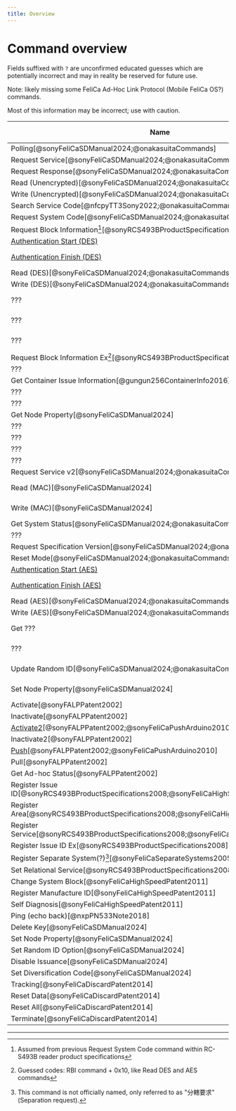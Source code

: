 ```yaml
---
title: Overview
---
```


# Command overview
Fields suffixed with `?` are unconfirmed educated guesses which are potentially incorrect and may in reality be reserved for future use.

Note: likely missing some FeliCa Ad-Hoc Link Protocol (Mobile FeliCa OS?) commands.

Most of this information may be incorrect; use with caution.

| Name                                                                                    | Required Mode | Req. Code | Resp. Code |
|-----------------------------------------------------------------------------------------|---------------|-----------|------------|
| Polling[@sonyFeliCaSDManual2024;@onakasuitaCommands]                                    | 0             | `00`      | `01`       |
| Request Service[@sonyFeliCaSDManual2024;@onakasuitaCommands]                            | Any           | `02`      | `03`       |
| Request Response[@sonyFeliCaSDManual2024;@onakasuitaCommands]                           | Any           | `04`      | `05`       |
| Read (Unencrypted)[@sonyFeliCaSDManual2024;@onakasuitaCommands]                         | 0             | `06`      | `07`       |
| Write (Unencrypted)[@sonyFeliCaSDManual2024;@onakasuitaCommands]                        | 0             | `08`      | `09`       |
| Search Service Code[@nfcpyTT3Sony2022;@onakasuitaCommands]                              | Any           | `0A`      | `0B`       |
| Request System Code[@sonyFeliCaSDManual2024;@onakasuitaCommands]                        | Any           | `0C`      | `0D`       |
| Request Block Information[^rbi][@sonyRCS493BProductSpecifications2008]                  | Any           | `0E`?     | `0F`?      |
| [Authentication Start (DES)](./authentication.md#authentication-start-des)              | 0             | `10`      | `11`       |
| [Authentication Finish (DES)](./authentication.md#authentication-finish-des)            | 1 or 2 in DES | `12`      | `13`       |
| Read (DES)[@sonyFeliCaSDManual2024;@onakasuitaCommands]                                 | 2 in DES      | `14`      | `15`       |
| Write (DES)[@sonyFeliCaSDManual2024;@onakasuitaCommands]                                | 2 in DES      | `16`      | `17`       |
| ???                                                                                     | 2 in DES?     | `18`      | `19`       |
| ???                                                                                     | 2 in DES?     | `1A`      | `1B`       |
| ???                                                                                     | 2 in DES?     | `1C`      | `1D`       |
| Request Block Information Ex[^rbie][@sonyRCS493BProductSpecifications2008]              | Any?          | `1E`?     | `1F`?      |
| ???                                                                                     | ?             | `20`      | `21`       |
| Get Container Issue Information[@gungun256ContainerInfo2016]                            | 0 (Any?)      | `22`      | `23`       |
| ???                                                                                     | ???           | `24`      | `25`       |
| ???                                                                                     | ???           | `26`      | `27`       |
| Get Node Property[@sonyFeliCaSDManual2024]                                              | Any           | `28`      | `29`       |
| ???                                                                                     | ?             | `2A`      | `2B`       |
| ???                                                                                     | ?             | `2C`      | `2D`       |
| ???                                                                                     | ?             | `2E`      | `2F`       |
| ???                                                                                     | ?             | `30`      | `31`       |
| Request Service v2[@sonyFeliCaSDManual2024;@onakasuitaCommands]                         | Any           | `32`      | `33`       |
| Read (MAC)[@sonyFeliCaSDManual2024]                                                     | 0 or 1 in MAC | `34`      | `35`       |
| Write (MAC)[@sonyFeliCaSDManual2024]                                                    | 0 or 1 in MAC | `36`      | `37`       |
| Get System Status[@sonyFeliCaSDManual2024;@onakasuitaCommands]                          | Any           | `38`      | `39`       |
| ???                                                                                     | ?             | `3A`      | `3B`       |
| Request Specification Version[@sonyFeliCaSDManual2024;@onakasuitaCommands]              | Any           | `3C`      | `3D`       |
| Reset Mode[@sonyFeliCaSDManual2024;@onakasuitaCommands]                                 | Any           | `3E`      | `3F`       |
| [Authentication Start (AES)](./authentication.md#authentication-start-aes)              | 0             | `40`      | `41`       |
| [Authentication Finish (AES)](./authentication.md#authentication-finish-aes)            | 1 or 2 in AES | `42`      | `43`       |
| Read (AES)[@sonyFeliCaSDManual2024;@onakasuitaCommands]                                 | 2 in AES      | `44`      | `45`       |
| Write (AES)[@sonyFeliCaSDManual2024;@onakasuitaCommands]                                | 2 in AES      | `46`      | `47`       |
| Get ???                                                                                 | 2 in AES?     | `48`      | `49`       |
| ???                                                                                     | 2 in AES?     | `4A`      | `4B`       |
| Update Random ID[@sonyFeliCaSDManual2024;@onakasuitaCommands]                           | 2 in AES?     | `4C`      | `4D`       |
| Set Node Property[@sonyFeliCaSDManual2024]                                              | 2 in AES?     | `78`      | `79`       |
| Activate[@sonyFALPPatent2002]                                                           | Any?          | ??        | ??         |
| Inactivate[@sonyFALPPatent2002]                                                         | Any?          | ??        | ??         |
| [Activate2](./adhoc.md#activate2)[@sonyFALPPatent2002;@sonyFeliCaPushArduino2010]       | 0 (Any?)      | `A4`      | `A5`       |
| Inactivate2[@sonyFALPPatent2002]                                                        | Any?          | `A6`?     | `A7`?      |
| [Push](./adhoc.md#push)[@sonyFALPPatent2002;@sonyFeliCaPushArduino2010]                 | 0 (Any?)      | `B0`      | `B1`       |
| Pull[@sonyFALPPatent2002]                                                               | Any?          | `B2`?     | `B3`?      |
| Get Ad-hoc Status[@sonyFALPPatent2002]                                                  | Any?          | ??        | ??         |
| Register Issue ID[@sonyRCS493BProductSpecifications2008;@sonyFeliCaHighSpeedPatent2011] | 2 or 3        | ??        | ??         |
| Register Area[@sonyRCS493BProductSpecifications2008;@sonyFeliCaHighSpeedPatent2011]     | 2 or 3        | ??        | ??         |
| Register Service[@sonyRCS493BProductSpecifications2008;@sonyFeliCaHighSpeedPatent2011]  | 2 or 3        | ??        | ??         |
| Register Issue ID Ex[@sonyRCS493BProductSpecifications2008]                             | 2 or 3        | ??        | ??         |
| Register Separate System(?)[^separate][@sonyFeliCaSeparateSystems2005]                  | ??            | ??        | ??         |
| Set Relational Service[@sonyRCS493BProductSpecifications2008]                           | ??            | ??        | ??         |
| Change System Block[@sonyFeliCaHighSpeedPatent2011]                                     | 3             | ??        | ??         |
| Register Manufacture ID[@sonyFeliCaHighSpeedPatent2011]                                 | 2 or 3        | ??        | ??         |
| Self Diagnosis[@sonyFeliCaHighSpeedPatent2011]                                          | 2             | ??        | ??         |
| Ping (echo back)[@nxpPN533Note2018]                                                     | Any           | `F0`      | `F0`       |
| Delete Key[@sonyFeliCaSDManual2024]                                                     | ??            | ??        | ??         |
| Set Node Property[@sonyFeliCaSDManual2024]                                              | ??            | ??        | ??         |
| Set Random ID Option[@sonyFeliCaSDManual2024]                                           | ??            | ??        | ??         |
| Disable Issuance[@sonyFeliCaSDManual2024]                                               | ??            | ??        | ??         |
| Set Diversification Code[@sonyFeliCaSDManual2024]                                       | ??            | ??        | ??         |
| Tracking[@sonyFeliCaDiscardPatent2014]                                                  | ??            | ??        | ??         |
| Reset Data[@sonyFeliCaDiscardPatent2014]                                                | ??            | ??        | ??         |
| Reset All[@sonyFeliCaDiscardPatent2014]                                                 | ??            | ??        | ??         |
| Terminate[@sonyFeliCaDiscardPatent2014]                                                 | ??            | ??        | ??         |




---
[^rbi]: Assumed from previous Request System Code command within RC-S493B reader product specifications
[^rbie]: Guessed codes: RBI command + 0x10, like Read DES and AES commands
[^separate]: This command is not officially named, only referred to as "分轄要求" (Separation request).